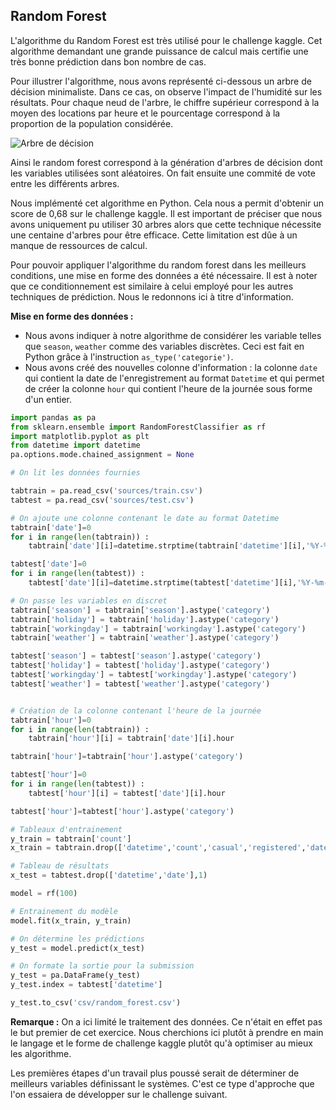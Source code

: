 ## Random Forest

L'algorithme du Random Forest est très utilisé pour le challenge kaggle. Cet algorithme demandant une grande puissance de calcul mais certifie une très bonne prédiction dans bon nombre de cas.

Pour illustrer l'algorithme, nous avons représenté ci-dessous un arbre de décision minimaliste. Dans ce cas, on observe l'impact de l'humidité sur les résultats. Pour chaque neud de l'arbre, le chiffre supérieur correspond à la moyen des locations par heure et le pourcentage correspond à la proportion de la population considérée.

![Arbre de décision](images/random_forest_bikesharing)

Ainsi le random forest correspond à la génération d'arbres de décision dont les variables utilisées sont aléatoires. On fait ensuite une commité de vote entre les différents arbres.

Nous implémenté cet algorithme en Python. Cela nous a permit d'obtenir un score de 0,68 sur le challenge kaggle. Il est important de préciser que nous avons uniquement pu utiliser 30 arbres alors que cette technique nécessite une centaine d'arbres pour être efficace. Cette limitation est dûe à un manque de ressources de calcul.

Pour pouvoir appliquer l'algorithme du random forest dans les meilleurs conditions, une mise en forme des données a été nécessaire. Il est à noter que ce conditionnement est similaire à celui employé pour les autres techniques de prédiction. Nous le redonnons ici à titre d'information.

**Mise en forme des données :**
* Nous avons indiquer à notre algorithme de considérer les variable telles que `season`, `weather` comme des variables discrètes. Ceci est fait en Python grâce à l'instruction `as_type('categorie')`.
* Nous avons créé des nouvelles colonne d'information : la colonne `date` qui contient la date de l'enregistrement au format `Datetime` et qui permet de créer la colonne `hour` qui contient l'heure de la journée sous forme d'un entier.

```python
import pandas as pa
from sklearn.ensemble import RandomForestClassifier as rf
import matplotlib.pyplot as plt
from datetime import datetime
pa.options.mode.chained_assignment = None

# On lit les données fournies

tabtrain = pa.read_csv('sources/train.csv')
tabtest = pa.read_csv('sources/test.csv')

# On ajoute une colonne contenant le date au format Datetime
tabtrain['date']=0
for i in range(len(tabtrain)) :
	tabtrain['date'][i]=datetime.strptime(tabtrain['datetime'][i],'%Y-%m-%d %H:%M:%S')

tabtest['date']=0
for i in range(len(tabtest)) :
	tabtest['date'][i]=datetime.strptime(tabtest['datetime'][i],'%Y-%m-%d %H:%M:%S')

# On passe les variables en discret
tabtrain['season'] = tabtrain['season'].astype('category')
tabtrain['holiday'] = tabtrain['holiday'].astype('category')
tabtrain['workingday'] = tabtrain['workingday'].astype('category')
tabtrain['weather'] = tabtrain['weather'].astype('category')

tabtest['season'] = tabtest['season'].astype('category')
tabtest['holiday'] = tabtest['holiday'].astype('category')
tabtest['workingday'] = tabtest['workingday'].astype('category')
tabtest['weather'] = tabtest['weather'].astype('category')


# Création de la colonne contenant l'heure de la journée
tabtrain['hour']=0
for i in range(len(tabtrain)) :
	tabtrain['hour'][i] = tabtrain['date'][i].hour

tabtrain['hour']=tabtrain['hour'].astype('category')

tabtest['hour']=0
for i in range(len(tabtest)) :
	tabtest['hour'][i] = tabtest['date'][i].hour

tabtest['hour']=tabtest['hour'].astype('category')

# Tableaux d'entrainement
y_train = tabtrain['count']
x_train = tabtrain.drop(['datetime','count','casual','registered','date'],1)

# Tableau de résultats
x_test = tabtest.drop(['datetime','date'],1)

model = rf(100)

# Entrainement du modèle
model.fit(x_train, y_train)

# On détermine les prédictions
y_test = model.predict(x_test)

# On formate la sortie pour la submission
y_test = pa.DataFrame(y_test)
y_test.index = tabtest['datetime']

y_test.to_csv('csv/random_forest.csv')
```

**Remarque :** On a ici limité le traitement des données. Ce n'était en effet pas le but premier de cet exercice. Nous cherchions ici plutôt à prendre en main le langage et le forme de challenge kaggle plutôt qu'à optimiser au mieux les algorithme.

Les premières étapes d'un travail plus poussé serait de déterminer de meilleurs variables définissant le systèmes. C'est ce type d'approche que l'on essaiera de développer sur le challenge suivant. 


